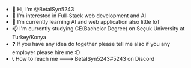 - 👋 Hi, I’m @BetaISyn5243
- 👀 I’m interested in Full-Stack web development and AI
- 🌱 I’m currently learning AI and web application also little IoT
- 📫 I'm currently studying CE(Bachelor Degree) on Seçuk University at Turkey/Konya
- ❓  If you have any idea do together please tell me also if you any employer please hire me :D
- 📞 How to reach me ---> BetaISyn5243#5243 on Discord

<!---
BetaISyn5243/BetaISyn5243 is a ✨ special ✨ repository because its `README.md` (this file) appears on your GitHub profile.
You can click the Preview link to take a look at your changes.
--->
